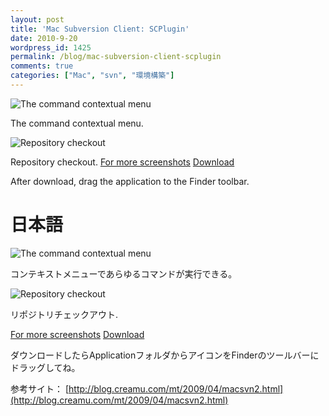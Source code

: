 ```yaml
---
layout: post
title: 'Mac Subversion Client: SCPlugin'
date: 2010-9-20
wordpress_id: 1425
permalink: /blog/mac-subversion-client-scplugin
comments: true
categories: ["Mac", "svn", "環境構築"]
---
```

<img src="http://scplugin.tigris.org/images/contextual_menu-thumb.png" alt="The command contextual menu" />

The command contextual menu.

<img src="http://scplugin.tigris.org/images/checkout-thumb.png" alt="Repository checkout" />

Repository checkout.
[For more screenshots](http://scplugin.tigris.org/servlets/ProjectProcess?pageID=ihKl6V)
[Download](http://scplugin.tigris.org/servlets/ProjectDocumentList)

After download, drag the application to the Finder toolbar.

# 日本語

<img src="http://scplugin.tigris.org/images/contextual_menu-thumb.png" alt="The command contextual menu" />

コンテキストメニューであらゆるコマンドが実行できる。

<img src="http://scplugin.tigris.org/images/checkout-thumb.png" alt="Repository checkout" />

リポジトリチェックアウト.

[For more screenshots](http://scplugin.tigris.org/servlets/ProjectProcess?pageID=ihKl6V)
[Download](http://scplugin.tigris.org/servlets/ProjectDocumentList)

ダウンロードしたらApplicationフォルダからアイコンをFinderのツールバーにドラッグしてね。

参考サイト：
[http://blog.creamu.com/mt/2009/04/macsvn2.html](http://blog.creamu.com/mt/2009/04/macsvn2.html)
